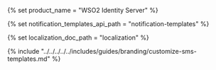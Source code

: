 {% set product_name = "WSO2 Identity Server" %}

{% set notification_templates_api_path = "notification-templates" %}

{% set localization_doc_path = "localization" %}

{% include "../../../../../includes/guides/branding/customize-sms-templates.md" %}